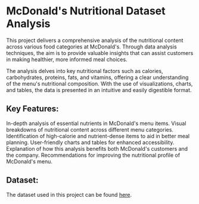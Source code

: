 # McDonald's Nutritional Dataset Analysis

This project delivers a comprehensive analysis of the nutritional content across various food categories at McDonald's. Through data analysis techniques, the aim is to provide valuable insights that can assist customers in making healthier, more informed meal choices.

The analysis delves into key nutritional factors such as calories, carbohydrates, proteins, fats, and vitamins, offering a clear understanding of the menu's nutritional composition. With the use of visualizations, charts, and tables, the data is presented in an intuitive and easily digestible format.

## Key Features:

In-depth analysis of essential nutrients in McDonald's menu items.
Visual breakdowns of nutritional content across different menu categories.
Identification of high-calorie and nutrient-dense items to aid in better meal planning.
User-friendly charts and tables for enhanced accessibility.
Explanation of how this analysis benefits both McDonald's customers and the company.
Recommendations for improving the nutritional profile of McDonald's menu.

## Dataset:
The dataset used in this project can be found [here](https://kh3-ls-storage.s3.us-east-1.amazonaws.com/Data%20Analyst%20Project/Nutrical%20Dataset.csv).
